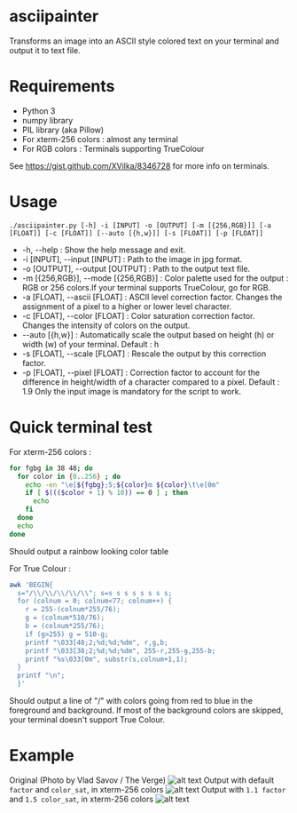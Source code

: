 # asciipainter
Transforms an image into an ASCII style colored text on your terminal and output it to text file.

# Requirements
* Python 3
* numpy library
* PIL library (aka Pillow)
* For xterm-256 colors : almost any terminal
* For RGB colors : Terminals supporting TrueColour

See https://gist.github.com/XVilka/8346728 for more info on terminals.

# Usage
`./asciipainter.py [-h] -i [INPUT] -o [OUTPUT] [-m [{256,RGB}]] [-a [FLOAT]] [-c [FLOAT]] [--auto [{h,w}]] [-s [FLOAT]] [-p [FLOAT]]`
* -h, --help : Show the help message and exit.
* -i [INPUT], --input [INPUT] : Path to the image in jpg format.
* -o [OUTPUT], --output [OUTPUT] : Path to the output text file.
* -m [{256,RGB}], --mode [{256,RGB}] : Color palette used for the output : RGB or 256 colors.If your terminal supports TrueColour, go for RGB.
* -a [FLOAT], --ascii [FLOAT] : ASCII level correction factor. Changes the assignment of a pixel to a higher or lower level character.
* -c [FLOAT], --color [FLOAT] : Color saturation correction factor. Changes the intensity of colors on the output.
* --auto [{h,w}] : Automatically scale the output based on height (h) or width (w) of your terminal. Default : h
* -s [FLOAT], --scale [FLOAT] : Rescale the output by this correction factor.
* -p [FLOAT], --pixel [FLOAT] : Correction factor to account for the difference in height/width of a character compared to a pixel. Default : 1.9
Only the input image is mandatory for the script to work.

# Quick terminal test
For xterm-256 colors :
```bash
for fgbg in 38 48; do 
  for color in {0..256} ; do 
    echo -en "\e[${fgbg};5;${color}m ${color}\t\e[0m"
    if [ $((($color + 1) % 10)) == 0 ] ; then 
      echo
    fi
  done
  echo
done
```
Should output a rainbow looking color table

For True Colour :
```bash
awk 'BEGIN{
  s="/\\/\\/\\/\\/\\"; s=s s s s s s s s;
  for (colnum = 0; colnum<77; colnum++) {
    r = 255-(colnum*255/76);
    g = (colnum*510/76);
    b = (colnum*255/76);
    if (g>255) g = 510-g;
    printf "\033[48;2;%d;%d;%dm", r,g,b;
    printf "\033[38;2;%d;%d;%dm", 255-r,255-g,255-b;
    printf "%s\033[0m", substr(s,colnum+1,1);
  }
  printf "\n";
  }'
```
Should output a line of "/\" with colors going from red to blue in the foreground and background.
If most of the background colors are skipped, your terminal doesn't support True Colour.

# Example
Original (Photo by Vlad Savov / The Verge)
![alt text](https://raw.githubusercontent.com/cbouy/asciipainter/master/example/car.jpg "Original image")
Output with default `factor` and `color_sat`, in xterm-256 colors
![alt text](https://raw.githubusercontent.com/cbouy/asciipainter/master/example/Capture.PNG "Default terminal output")
Output with `1.1 factor` and `1.5 color_sat`, in xterm-256 colors
![alt text](https://raw.githubusercontent.com/cbouy/asciipainter/master/example/Capture2.PNG "Terminal output with small adjustments")
